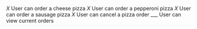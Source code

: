 _X_ User can order a cheese pizza
_X_ User can order a pepperoni pizza
_X_ User can order a sausage pizza
_X_ User can cancel a pizza order
___ User can view current orders